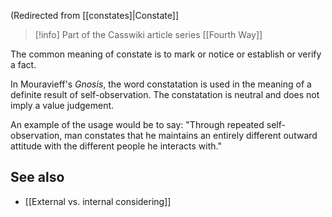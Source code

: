 (Redirected from [[constates]|Constate]]  

> [!info] Part of the Casswiki article series [[Fourth Way]]

The common meaning of constate is to mark or notice or establish or verify a fact.

In Mouravieff's _Gnosis_, the word constatation is used in the meaning of a definite result of self-observation. The constatation is neutral and does not imply a value judgement.

An example of the usage would be to say: "Through repeated self-observation, man constates that he maintains an entirely different outward attitude with the different people he interacts with."

See also
--------

*   [[External vs. internal considering]]